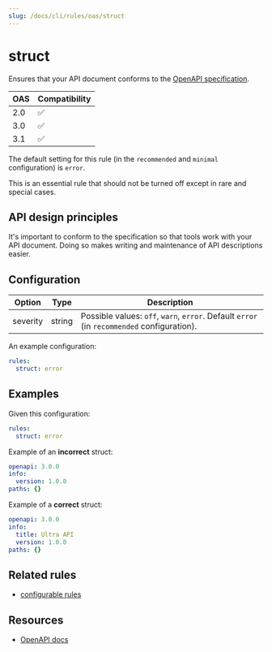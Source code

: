 ```yaml
---
slug: /docs/cli/rules/oas/struct
---
```


# struct

Ensures that your API document conforms to the [OpenAPI specification](https://spec.openapis.org/oas/v3.1.0.html).

| OAS | Compatibility |
| --- | ------------- |
| 2.0 | ✅            |
| 3.0 | ✅            |
| 3.1 | ✅            |

The default setting for this rule (in the `recommended` and `minimal` configuration) is `error`.

This is an essential rule that should not be turned off except in rare and special cases.

## API design principles

It's important to conform to the specification so that tools work with your API document. Doing so makes writing and maintenance of API descriptions easier.

## Configuration

| Option   | Type   | Description                                                                                |
| -------- | ------ | ------------------------------------------------------------------------------------------ |
| severity | string | Possible values: `off`, `warn`, `error`. Default `error` (in `recommended` configuration). |

An example configuration:

```yaml
rules:
  struct: error
```

## Examples

Given this configuration:

```yaml
rules:
  struct: error
```

Example of an **incorrect** struct:

```yaml
openapi: 3.0.0
info:
  version: 1.0.0
paths: {}
```

Example of a **correct** struct:

```yaml
openapi: 3.0.0
info:
  title: Ultra API
  version: 1.0.0
paths: {}
```

## Related rules

- [configurable rules](../configurable-rules.md)

## Resources

- [OpenAPI docs](https://redocly.com/learn/openapi/learning-openapi)
